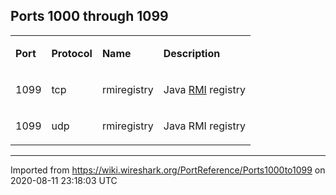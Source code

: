 ## Ports 1000 through 1099

<div>

<table>
<tbody>
<tr class="odd">
<td><p><strong>Port</strong></p></td>
<td><p><strong>Protocol</strong></p></td>
<td><p><strong>Name</strong></p></td>
<td><p><strong>Description</strong></p></td>
</tr>
<tr class="even">
<td><p><span id="port_number" class="anchor"></span> 1099</p></td>
<td><p>tcp</p></td>
<td><p>rmiregistry</p></td>
<td><p>Java <a href="http://en.wikipedia.org/wiki/Java_remote_method_invocation" class="http">RMI</a> registry</p></td>
</tr>
<tr class="odd">
<td><p><span id="port_number-1" class="anchor"></span> 1099</p></td>
<td><p>udp</p></td>
<td><p>rmiregistry</p></td>
<td><p>Java RMI registry</p></td>
</tr>
</tbody>
</table>

</div>

---

Imported from https://wiki.wireshark.org/PortReference/Ports1000to1099 on 2020-08-11 23:18:03 UTC
